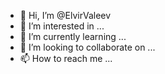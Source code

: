 - 👋 Hi, I’m @ElvirValeev
- 👀 I’m interested in ...
- 🌱 I’m currently learning ...
- 💞️ I’m looking to collaborate on ...
- 📫 How to reach me ...

<!---
ElvirValeev/ElvirValeev is a ✨ special ✨ repository because its `README.md` (this file) appears on your GitHub profile.
You can click the Preview link to take a look at your changes.
--->

